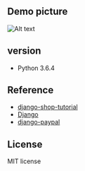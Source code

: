 
## Demo picture
![Alt text](https://github.com/AlishaOne/onestop4you2/blob/master/onestop4you.jpg?raw=true "mainstore")

## version

* Python 3.6.4

## Reference

* [django-shop-tutorial](https://github.com/twtrubiks/django-shop-tutorial)
* [Django](https://www.djangoproject.com/)
* [django-paypal](https://github.com/spookylukey/django-paypal)

## License

MIT license
